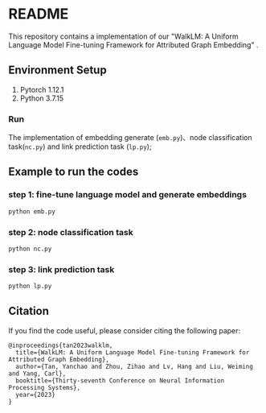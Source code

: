 # README

This repository contains a implementation of our "WalkLM: A Uniform Language Model Fine-tuning Framework for Attributed Graph Embedding" .

## Environment Setup

1. Pytorch 1.12.1
2. Python 3.7.15

### Run

The implementation of embedding generate (```emb.py```)、node classification task(```nc.py```) and link prediction task (```lp.py```); 

## Example to run the codes

### step 1: fine-tune language model and generate embeddings

```python
python emb.py
```

### step 2: node classification task

```python
python nc.py
```

### step 3: link prediction task

```python
python lp.py
```

## Citation

If you find the code useful, please consider citing the following paper:

```
@inproceedings{tan2023walklm,
  title={WalkLM: A Uniform Language Model Fine-tuning Framework for Attributed Graph Embedding},
  author={Tan, Yanchao and Zhou, Zihao and Lv, Hang and Liu, Weiming and Yang, Carl},
  booktitle={Thirty-seventh Conference on Neural Information Processing Systems},
  year={2023}
}
```

